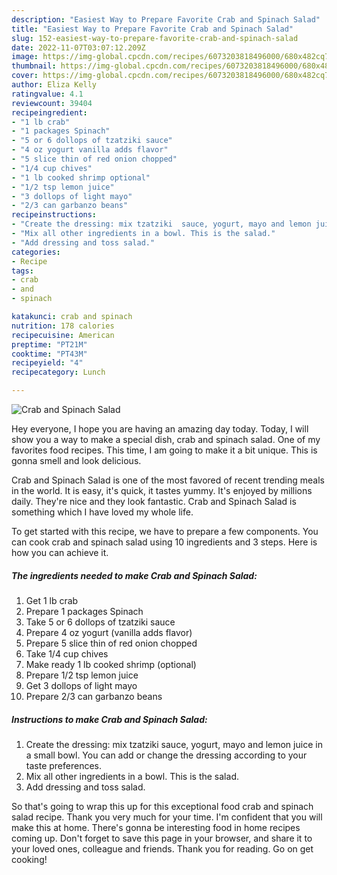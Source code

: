 ```yaml
---
description: "Easiest Way to Prepare Favorite Crab and Spinach Salad"
title: "Easiest Way to Prepare Favorite Crab and Spinach Salad"
slug: 152-easiest-way-to-prepare-favorite-crab-and-spinach-salad
date: 2022-11-07T03:07:12.209Z
image: https://img-global.cpcdn.com/recipes/6073203818496000/680x482cq70/crab-and-spinach-salad-recipe-main-photo.jpg
thumbnail: https://img-global.cpcdn.com/recipes/6073203818496000/680x482cq70/crab-and-spinach-salad-recipe-main-photo.jpg
cover: https://img-global.cpcdn.com/recipes/6073203818496000/680x482cq70/crab-and-spinach-salad-recipe-main-photo.jpg
author: Eliza Kelly
ratingvalue: 4.1
reviewcount: 39404
recipeingredient:
- "1 lb crab"
- "1 packages Spinach"
- "5 or 6 dollops of tzatziki sauce"
- "4 oz yogurt vanilla adds flavor"
- "5 slice thin of red onion chopped"
- "1/4 cup chives"
- "1 lb cooked shrimp optional"
- "1/2 tsp lemon juice"
- "3 dollops of light mayo"
- "2/3 can garbanzo beans"
recipeinstructions:
- "Create the dressing: mix tzatziki  sauce, yogurt, mayo and lemon juice in a small bowl. You can add or change the dressing according to your taste preferences."
- "Mix all other ingredients in a bowl. This is the salad."
- "Add dressing and toss salad."
categories:
- Recipe
tags:
- crab
- and
- spinach

katakunci: crab and spinach 
nutrition: 178 calories
recipecuisine: American
preptime: "PT21M"
cooktime: "PT43M"
recipeyield: "4"
recipecategory: Lunch

---
```



![Crab and Spinach Salad](https://img-global.cpcdn.com/recipes/6073203818496000/680x482cq70/crab-and-spinach-salad-recipe-main-photo.jpg)

Hey everyone, I hope you are having an amazing day today. Today, I will show you a way to make a special dish, crab and spinach salad. One of my favorites food recipes. This time, I am going to make it a bit unique. This is gonna smell and look delicious.



Crab and Spinach Salad is one of the most favored of recent trending meals in the world. It is easy, it's quick, it tastes yummy. It's enjoyed by millions daily. They're nice and they look fantastic. Crab and Spinach Salad is something which I have loved my whole life.


To get started with this recipe, we have to prepare a few components. You can cook crab and spinach salad using 10 ingredients and 3 steps. Here is how you can achieve it.

<!--inarticleads1-->

##### The ingredients needed to make Crab and Spinach Salad:

1. Get 1 lb crab
1. Prepare 1 packages Spinach
1. Take 5 or 6 dollops of tzatziki sauce
1. Prepare 4 oz yogurt (vanilla adds flavor)
1. Prepare 5 slice thin of red onion chopped
1. Take 1/4 cup chives
1. Make ready 1 lb cooked shrimp (optional)
1. Prepare 1/2 tsp lemon juice
1. Get 3 dollops of light mayo
1. Prepare 2/3 can garbanzo beans




<!--inarticleads2-->

##### Instructions to make Crab and Spinach Salad:

1. Create the dressing: mix tzatziki  sauce, yogurt, mayo and lemon juice in a small bowl. You can add or change the dressing according to your taste preferences.
1. Mix all other ingredients in a bowl. This is the salad.
1. Add dressing and toss salad.




So that's going to wrap this up for this exceptional food crab and spinach salad recipe. Thank you very much for your time. I'm confident that you will make this at home. There's gonna be interesting food in home recipes coming up. Don't forget to save this page in your browser, and share it to your loved ones, colleague and friends. Thank you for reading. Go on get cooking!
